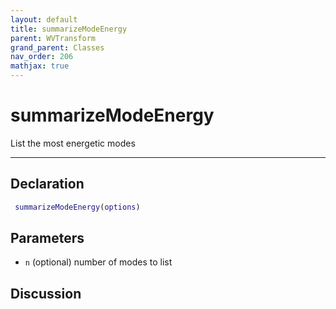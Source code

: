 ```yaml
---
layout: default
title: summarizeModeEnergy
parent: WVTransform
grand_parent: Classes
nav_order: 206
mathjax: true
---
```


#  summarizeModeEnergy

List the most energetic modes


---

## Declaration
```matlab
 summarizeModeEnergy(options)
```
## Parameters
+ `n`  (optional) number of modes to list

## Discussion

      
